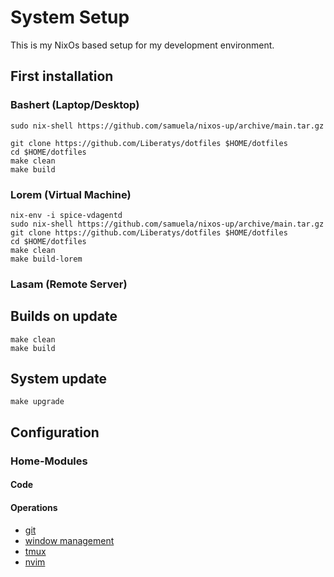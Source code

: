 # System Setup

This is my NixOs based setup for my development environment.

## First installation

### Bashert (Laptop/Desktop)

    sudo nix-shell https://github.com/samuela/nixos-up/archive/main.tar.gz

    git clone https://github.com/Liberatys/dotfiles $HOME/dotfiles
    cd $HOME/dotfiles
    make clean
    make build

### Lorem (Virtual Machine)

    nix-env -i spice-vdagentd
    sudo nix-shell https://github.com/samuela/nixos-up/archive/main.tar.gz
    git clone https://github.com/Liberatys/dotfiles $HOME/dotfiles
    cd $HOME/dotfiles
    make clean
    make build-lorem

### Lasam (Remote Server)

## Builds on update

    make clean
    make build

## System update

    make upgrade

## Configuration

### Home-Modules

#### Code

#### Operations

- [git](./home-modules/git.nix)
- [window management](./home-modules/wm.nix)
- [tmux](./home-modules/tmux.nix)
- [nvim](./home-modules/neovim.nix)

